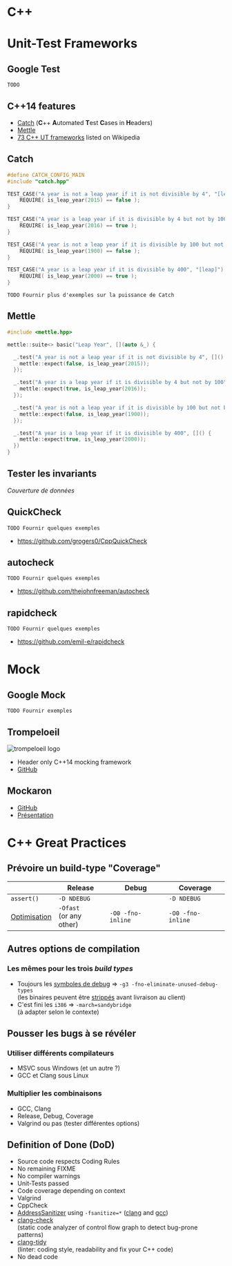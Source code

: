 C++
===
<!--.slide: data-background="#325" data-background-transition="zoom"-->


Unit-Test Frameworks
====================


Google Test
-----------

    TODO


C++14 features
--------------

* [Catch](https://github.com/philsquared/Catch) (**C**++ **A**utomated **T**est **C**ases in **H**eaders)
* [Mettle](https://github.com/jimporter/mettle)
* [73 C++ UT frameworks][UTwiki] listed on Wikipedia

[UTwiki]: http://en.wikipedia.org/wiki/List_of_unit_testing_frameworks#C++


Catch
-----

```cpp
#define CATCH_CONFIG_MAIN
#include "catch.hpp"

TEST_CASE("A year is not a leap year if it is not divisible by 4", "[leap]") {
    REQUIRE( is_leap_year(2015) == false );
}

TEST_CASE("A year is a leap year if it is divisible by 4 but not by 100", "[leap]") {
    REQUIRE( is_leap_year(2016) == true );
}

TEST_CASE("A year is not a leap year if it is divisible by 100 but not by 400", "[leap]") {
    REQUIRE( is_leap_year(1900) == false );
}

TEST_CASE("A year is a leap year if it is divisible by 400", "[leap]") {
    REQUIRE( is_leap_year(2000) == true );
}
```

    TODO Fournir plus d'exemples sur la puissance de Catch


Mettle
------

```cpp
#include <mettle.hpp>

mettle::suite<> basic("Leap Year", [](auto &_) {

  _.test("A year is not a leap year if it is not divisible by 4", []() {
    mettle::expect(false, is_leap_year(2015));
  });

  _.test("A year is a leap year if it is divisible by 4 but not by 100", []() {
    mettle::expect(true, is_leap_year(2016));
  });

  _.test("A year is not a leap year if it is divisible by 100 but not by 400", []() {
    mettle::expect(false, is_leap_year(1900));
  });

  _.test("A year is a leap year if it is divisible by 400", []() {
    mettle::expect(true, is_leap_year(2000));
  })
}

```


Tester les invariants
---------------------

*Couverture de données*


QuickCheck
----------

    TODO Fournir quelques exemples

* https://github.com/grogers0/CppQuickCheck


autocheck
---------

    TODO Fournir quelques exemples

* https://github.com/thejohnfreeman/autocheck


rapidcheck
----------

    TODO Fournir quelques exemples

* https://github.com/emil-e/rapidcheck


Mock
====


Google Mock
-----------

    TODO Fournir exemples


Trompeloeil
-----------

![trompeloeil logo](https://raw.githubusercontent.com/rollbear/trompeloeil/master/trompeloeil-logo.png)

* Header only C++14 mocking framework
* [GitHub](https://github.com/rollbear/trompeloeil)


Mockaron
--------

* [GitHub](https://github.com/TankerApp/mockaron)
* [Présentation](http://cpp-frug.github.io/paris/events/2017-05-18_n17/mockaron/mock.html)


C++ Great Practices
===================


Prévoire un build-type "Coverage"
---------------------------------

|                 | Release                     | Debug            | Coverage
|-----------------|-----------------------------|------------------|-----------------
|`assert()`       | `-D NDEBUG`                 |                  | `-D NDEBUG`
|[Optimisation][o]| `-Ofast` <br> (or any other)| `-O0 -fno-inline`| `-O0 -fno-inline`

[o]: https://gcc.gnu.org/onlinedocs/gcc/Optimize-Options.html


Autres options de compilation
-----------------------------

### Les mêmes pour les trois *build types*

* Toujours les [symboles de debug][d] => `-g3 -fno-eliminate-unused-debug-types`  
  (les binaires peuvent être [strippés][s] avant livraison au client)
* C'est fini les `i386` => `-march=sandybridge`  
  (à adapter selon le contexte)

[d]: https://gcc.gnu.org/onlinedocs/libstdc++/manual/debug.html
[s]: http://www.thegeekstuff.com/2012/09/strip-command-examples/


Pousser les bugs à se révéler
-----------------------------

### Utiliser différents compilateurs

* MSVC sous Windows (et un autre ?)
* GCC et Clang sous Linux


### Multiplier les combinaisons

* GCC, Clang
* Release, Debug, Coverage
* Valgrind ou pas (tester différentes options)


Definition of Done (DoD)
------------------------

* Source code respects Coding Rules
* No remaining FIXME
* No compiler warnings
* Unit-Tests passed
* Code coverage depending on context
* Valgrind
* CppCheck
* [AddressSanitizer](https://en.wikipedia.org/wiki/AddressSanitizer) using `-fsanitize=*` ([clang](http://clang.llvm.org/docs/AddressSanitizer.html) and [gcc](https://gcc.gnu.org/onlinedocs/gcc/Instrumentation-Options.html#index-fsanitize_003daddress-945))
* [clang-check](http://clang.llvm.org/docs/ClangCheck.html)  
  (static code analyzer of control flow graph to detect bug-prone patterns)
* [clang-tidy](http://clang.llvm.org/extra/clang-tidy/)  
  (linter: coding style, readability and fix your C++ code)
* No dead code
